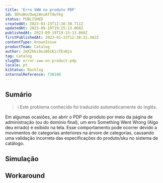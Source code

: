 ```yaml
---
title: 'Erro SWW no produto PDP'
id: 3DhuWocQwqiWxuAffdwYkg
status: PUBLISHED
createdAt: 2023-01-23T12:38:30.711Z
updatedAt: 2023-09-19T19:15:13.868Z
publishedAt: 2023-09-19T19:15:13.868Z
firstPublishedAt: 2023-01-23T12:38:31.382Z
contentType: knownIssue
productTeam: Catalog
author: 2mXZkbi0oi061KicTExNjo
tag: Catalog
slugEN: error-sww-on-product-pdp
locale: pt
kiStatus: Backlog
internalReference: 738108
---
```


## Sumário

>ℹ️ Este problema conhecido foi traduzido automaticamente do inglês.


Em algumas ocasiões, ao abrir o PDP do produto por meio da página de administração (ou do domínio final), um erro Something Went Wrong (Algo deu errado) é exibido na tela.
Esse comportamento pode ocorrer devido a movimentos de categorias anteriores na árvore de categorias, causando uma validação incorreta das especificações do produto/sku no sistema de catálogo.

## Simulação



## Workaround



